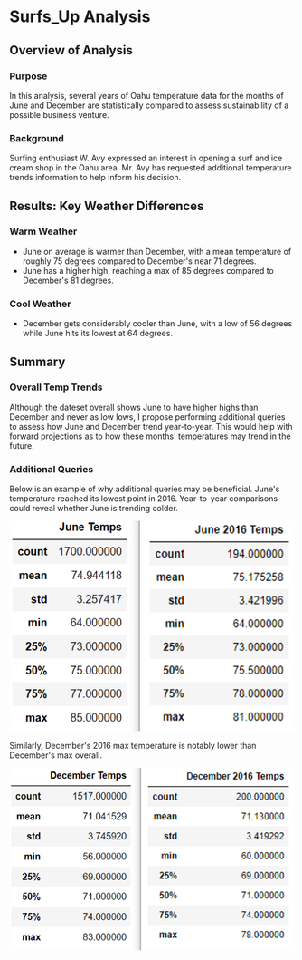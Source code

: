 # Surfs_Up Analysis
## Overview of Analysis
### Purpose
In this analysis, several years of Oahu temperature data for the months of June and December are statistically compared to assess sustainability of a possible business venture.
### Background
Surfing enthusiast W. Avy expressed an interest in opening a surf and ice cream shop in the Oahu area. Mr. Avy has requested additional temperature trends information to help inform his decision. 


## Results: Key Weather Differences
### Warm Weather
* June on average is warmer than December, with a mean temperature of roughly 75 degrees compared to December's near 71 degrees.
* June has a higher high, reaching a max of 85 degrees compared to December's 81 degrees.
### Cool Weather
* December gets considerably cooler than June, with a low of 56 degrees while June hits its lowest at 64 degrees.

## Summary
### Overall Temp Trends
Although the dateset overall shows June to have higher highs than December and never as low lows, I propose performing additional queries to assess how June and December trend year-to-year. This would help with forward projections as to how these months' temperatures may trend in the future.
### Additional Queries
Below is an example of why additional queries may be beneficial. June's temperature reached its lowest point in 2016. Year-to-year comparisons could reveal whether June is trending colder.


![Jun_to_Jun2016](Resources/Jun_to_Jun2016.png)


Similarly, December's 2016 max temperature is notably lower than December's max overall.


![Dec_to Dec2016](Resources/Dec_to_Dec2016.png)
